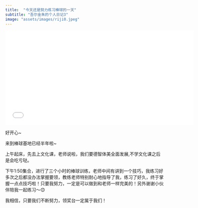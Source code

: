 ```yaml
---
title:  "今天还是努力练习棒球的一天"
subtitle: "吾尔金朱的个人日记3"
image: "assets/images/riji0.jpeg"
---
```


<p align="center"><iframe height=300 width=600 src="{{ site.baseurl }}/assets/images/bangqiuxunlian.mp4" frameborder=0 allowfullscreen></iframe></p>

好开心~

来到棒球基地已经半年啦~

上午起床，先去上文化课，老师说啦，我们要德智体美全面发展,不学文化课之后是会吃亏哒。  

下午1:50集合，进行了三个小时的棒球训练，老师中间有讲到一个技巧，我练习好多次之后都没办法掌握要领，教练老师特别耐心地指导了我，练习了好久，终于掌握一点点技巧啦！只要我努力，一定是可以做到和老师一样完美的！另外谢谢小伙伴陪我一起练习～😊

我相信，只要我们不断努力，领奖台一定属于我们！

